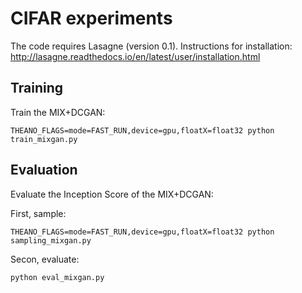 # CIFAR experiments

The code requires Lasagne (version 0.1). Instructions for installation:
http://lasagne.readthedocs.io/en/latest/user/installation.html 

## Training

Train the MIX+DCGAN:

```
THEANO_FLAGS=mode=FAST_RUN,device=gpu,floatX=float32 python train_mixgan.py
```

## Evaluation

Evaluate the Inception Score of the MIX+DCGAN:

First, sample:
```
THEANO_FLAGS=mode=FAST_RUN,device=gpu,floatX=float32 python sampling_mixgan.py
```
Secon, evaluate:

```
python eval_mixgan.py
```



